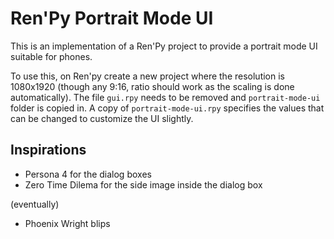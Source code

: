 ﻿# Ren'Py Portrait Mode UI

This is an implementation of a Ren'Py project to provide a portrait mode UI suitable for phones.

To use this, on Ren'py create a new project where the resolution is 1080x1920 (though any 9:16, ratio should work as the scaling is done automatically).
The file `gui.rpy` needs to be removed and `portrait-mode-ui` folder is copied in. A copy of `portrait-mode-ui.rpy` specifies the values that can be changed to customize the UI slightly.

## Inspirations

* Persona 4 for the dialog boxes
* Zero Time Dilema for the side image inside the dialog box

(eventually)

* Phoenix Wright blips